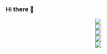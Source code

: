 ### Hi there 👋

<!--
**rethus/rethus** is a ✨ _special_ ✨ repository because its `README.md` (this file) appears on your GitHub profile.

Here are some ideas to get you started:

- 🔭 I’m currently working on ...
- 🌱 I’m currently learning ...
- 👯 I’m looking to collaborate on ...
- 🤔 I’m looking for help with ...
- 💬 Ask me about ...
- 📫 How to reach me: ...
- 😄 Pronouns: ...
- ⚡ Fun fact: ...
-->

<div align="center"> <img src="https://github-readme-stats.vercel.app/api?username=rethus&show_icons=true&theme=tokyonight" /> </div>

<div align="center"> <img src="https://github-readme-stats.vercel.app/api/top-langs/?username=rethus" /> </div>

<div align="center"> <img src="https://github-readme-activity-graph.vercel.app/graph?username=rethus&theme=xcode" /> </div>

<div align="center"> <img src="https://profile-counter.glitch.me/rethus/count.svg" /> </div>

<div align="center"> <img src="https://github-profile-trophy.vercel.app/?username=rethus" /> </div>
